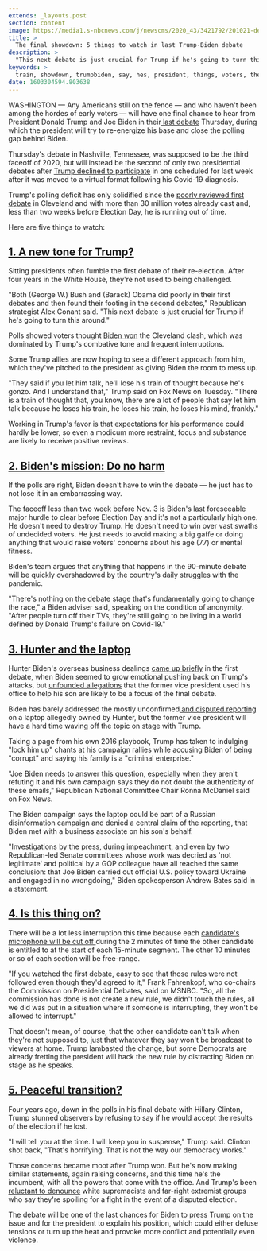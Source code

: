 ```yaml
--- 
extends: _layouts.post 
section: content 
image: https://media1.s-nbcnews.com/j/newscms/2020_43/3421792/201021-debate-five-things-main-cover-cs_807a4cdac29d749047330a95afa21e7d.nbcnews-fp-1200-630.jpg 
title: > 
  The final showdown: 5 things to watch in last Trump-Biden debate 
description: > 
  "This next debate is just crucial for Trump if he's going to turn this around."Polls showed voters thought Biden won the Cleveland clash, which was dominated by Trump's combative tone and frequent interruptions.Biden's team argues that anything that happens in the 90-minute debate will be quickly overshadowed by the country's daily struggles with the pandemic."There's nothing on the debate stage that's fundamentally going to change the race," a Biden adviser said, speaking on the condition of anonymity.And Trump's been reluctant to denounce white supremacists and far-right extremist groups who say they're spoiling for a fight in the event of a disputed election. 
keywords: > 
  train, showdown, trumpbiden, say, hes, president, things, voters, theyre, watch, biden, debate, final, trump, trumps 
date: 1603304594.803638 
--- 
```

<div><p class="endmarkEnabled">WASHINGTON &#8212; Any Americans still on the fence &#8212; and who haven't been among the hordes of early voters &#8212; will have one final chance to hear from President Donald Trump and Joe Biden in their<a href="https://www.nbcnews.com/politics/2020-election/mute-point-debate-co-chair-fahrenkopf-defends-microphone-cutting-decision-n1244057" target="_blank"> last debate</a> Thursday, during which the president will try to re-energize his base and close the polling gap behind Biden.</p><p class="endmarkEnabled">Thursday's debate in Nashville, Tennessee, was supposed to be the third faceoff of 2020, but will instead be the second of only two presidential debates after <a href="https://www.nbcnews.com/politics/2020-election/he-needs-10-more-gop-consultants-say-trump-s-threat-n1242626" target="_blank">Trump declined to participate</a> in one scheduled for last week after it was moved to a virtual format following his Covid-19 diagnosis.</p><p></p><p id="taboolaReadMoreBelow"></p><p class="endmarkEnabled">Trump's polling deficit has only solidified since the <a href="https://www.nbcnews.com/politics/2020-election/trump-biden-clash-first-debate-cleveland-n1241424">poorly reviewed first debate</a> in Cleveland and with more than 30 million votes already cast and, less than two weeks before Election Day, he is running out of time.</p><p class="endmarkEnabled">Here are five things to watch:</p><a href="/politics/2020-election/final-showdown-5-things-watch-last-trump-biden-debate-n1244074#anchor-1AnewtoneforTrump" id="anchor-1AnewtoneforTrump" class="scrollLink"><h2 class="">1. A new tone for Trump?</h2></a><p class="endmarkEnabled">Sitting presidents often fumble the first debate of their re-election. After four years in the White House, they're not used to being challenged.</p><p class="endmarkEnabled">"Both (George W.) Bush and (Barack) Obama did poorly in their first debates and then found their footing in the second debates," Republican strategist Alex Conant said. "This next debate is just crucial for Trump if he's going to turn this around."</p><p class="endmarkEnabled">Polls showed voters thought <a href="https://www.nbcnews.com/politics/meet-the-press/biden-s-national-lead-over-trump-jumps-14-points-after-n1242018" target="_blank">Biden won</a> the Cleveland clash, which was dominated by Trump's combative tone and frequent interruptions.</p><p></p><p class="endmarkEnabled">Some Trump allies are now hoping to see a different approach from him, which they've pitched to the president as giving Biden the room to mess up.</p><p class="endmarkEnabled">"They said if you let him talk, he'll lose his train of thought because he's gonzo. And I understand that," Trump said on Fox News on Tuesday. "There is a train of thought that, you know, there are a lot of people that say let him talk because he loses his train, he loses his train, he loses his mind, frankly."</p><p class="endmarkEnabled">Working in Trump's favor is that expectations for his performance could hardly be lower, so even a modicum more restraint, focus and substance are likely to receive positive reviews.</p><a href="/politics/2020-election/final-showdown-5-things-watch-last-trump-biden-debate-n1244074#anchor-2BidensmissionDonoharm" id="anchor-2BidensmissionDonoharm" class="scrollLink"><h2 class="">2. Biden's mission: Do no harm</h2></a><p class="endmarkEnabled">If the polls are right, Biden doesn't have to win the debate &#8212; he just has to not lose it in an embarrassing way.</p><p></p><p class="endmarkEnabled">The faceoff less than two week before Nov. 3 is Biden's last foreseeable major hurdle to clear before Election Day and it's not a particularly high one. He doesn't need to destroy Trump. He doesn't need to win over vast swaths of undecided voters. He just needs to avoid making a big gaffe or doing anything that would raise voters' concerns about his age (77) or mental fitness.</p><p id="embed-20190823-nnd-countdown-widget"></p>
<p class="endmarkEnabled">Biden's team argues that anything that happens in the 90-minute debate will be quickly overshadowed by the country's daily struggles with the pandemic.</p><p class="endmarkEnabled">"There's nothing on the debate stage that's fundamentally going to change the race," a Biden adviser said, speaking on the condition of anonymity. "After people turn off their TVs, they're still going to be living in a world defined by Donald Trump's failure on Covid-19."</p><a href="/politics/2020-election/final-showdown-5-things-watch-last-trump-biden-debate-n1244074#anchor-3Hunterandthelaptop" id="anchor-3Hunterandthelaptop" class="scrollLink"><h2 class="">3. Hunter and the laptop</h2></a><p class="endmarkEnabled">Hunter Biden's overseas business dealings <a href="https://www.nbcnews.com/politics/2020-election/live-blog/first-presidential-debate-trump-biden-n1241282/ncrd1241498#blogHeader" target="_blank">came up briefly</a> in the first debate, when Biden seemed to grow emotional pushing back on Trump's attacks, but <a href="https://www.nbcnews.com/politics/2020-election/live-blog/first-presidential-debate-trump-biden-n1241282/ncrd1241482#blogHeader" target="_blank">unfounded allegations</a> that the former vice president used his office to help his son are likely to be a focus of the final debate.</p><p></p><p class="endmarkEnabled">Biden has barely addressed the mostly unconfirmed<a href="https://www.nbcnews.com/politics/national-security/feds-examining-if-alleged-hunter-biden-emails-are-linked-foreign-n1243620" target="_blank"> and disputed reporting</a> on a laptop allegedly owned by Hunter, but the former vice president will have a hard time waving off the topic on stage with Trump.</p><p class="endmarkEnabled">Taking a page from his own 2016 playbook, Trump has taken to indulging "lock him up" chants at his campaign rallies while accusing Biden of being "corrupt" and saying his family is a "criminal enterprise."</p><p class="endmarkEnabled">"Joe Biden needs to answer this question, especially when they aren't refuting it and his own campaign says they do not doubt the authenticity of these emails," Republican National Committee Chair Ronna McDaniel said on Fox News.</p><p class="endmarkEnabled">The Biden campaign says the laptop could be part of a Russian disinformation campaign and denied a central claim of the reporting, that Biden met with a business associate on his son's behalf.</p><p></p><p class="endmarkEnabled">"Investigations by the press, during impeachment, and even by two Republican-led Senate committees whose work was decried as 'not legitimate' and political by a GOP colleague have all reached the same conclusion: that Joe Biden carried out official U.S. policy toward Ukraine and engaged in no wrongdoing," Biden spokesperson Andrew Bates said in a statement.</p><a href="/politics/2020-election/final-showdown-5-things-watch-last-trump-biden-debate-n1244074#anchor-4Isthisthingon" id="anchor-4Isthisthingon" class="scrollLink"><h2 class="">4. Is this thing on?</h2></a><p class="endmarkEnabled">There will be a lot less interruption this time because each <a href="https://www.nbcnews.com/politics/2020-election/mute-point-debate-co-chair-fahrenkopf-defends-microphone-cutting-decision-n1244057" target="_blank">candidate's microphone will be cut off </a>during the 2 minutes of time the other candidate is entitled to at the start of each 15-minute segment. The other 10 minutes or so of each section will be free-range.</p><p class="endmarkEnabled">"If you watched the first debate, easy to see that those rules were not followed even though they'd agreed to it," Frank Fahrenkopf, who co-chairs the Commission on Presidential Debates, said on MSNBC. "So, all the commission has done is not create a new rule, we didn't touch the rules, all we did was put in a situation where if someone is interrupting, they won't be allowed to interrupt."</p><p class="endmarkEnabled">That doesn't mean, of course, that the other candidate can't talk when they're not supposed to, just that whatever they say won't be broadcast to viewers at home. Trump lambasted the change, but some Democrats are already fretting the president will hack the new rule by distracting Biden on stage as he speaks.</p><a href="/politics/2020-election/final-showdown-5-things-watch-last-trump-biden-debate-n1244074#anchor-5Peacefultransition" id="anchor-5Peacefultransition" class="scrollLink"><h2 class="">5. Peaceful transition?</h2></a><p class="endmarkEnabled">Four years ago, down in the polls in his final debate with Hillary Clinton, Trump stunned observers by refusing to say if he would accept the results of the election if he lost.</p><p></p><p class="endmarkEnabled">"I will tell you at the time. I will keep you in suspense," Trump said. Clinton shot back, "That's horrifying. That is not the way our democracy works."</p><p class="endmarkEnabled">Those concerns became moot after Trump won. But he's now making similar statements, again raising concerns, and this time he's the incumbent, with all the powers that come with the office. And Trump's been <a href="https://www.nbcnews.com/tech/tech-news/proud-boys-celebrate-after-trump-s-debate-call-out-n1241512" target="_blank">reluctant to denounce</a> white supremacists and far-right extremist groups who say they're spoiling for a fight in the event of a disputed election.</p><p class="endmarkEnabled">The debate will be one of the last chances for Biden to press Trump on the issue and for the president to explain his position, which could either defuse tensions or turn up the heat and provoke more conflict and potentially even violence.</p></div>